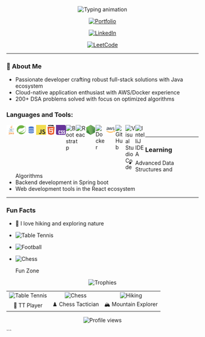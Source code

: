 


<p align="center">
  <img src="https://readme-typing-svg.demolab.com?font=Fira+Code&weight=600&size=26&duration=4000&pause=1000&color=22D3EE&center=true&vCenter=true&width=500&lines=Hi+there+%F0%9F%91%8B+I'm+Kishore+K;Java+Full-Stack+Developer;Spring+Boot+%7C+React+%7C+AWS;Problem+Solver+%7C+Open-Source+Enthusiast" alt="Typing animation" />
</p>

<div align="center">
  
  [![Portfolio](https://img.shields.io/badge/✨_Portfolio-000000?style=for-the-badge&logo=vercel&logoColor=white)](https://kishore-portfolio-steel.vercel.app/)
  
  [![LinkedIn](https://img.shields.io/badge/LinkedIn-0A66C2?style=for-the-badge&logo=linkedin&logoColor=white)](https://www.linkedin.com/in/kishorek2003/)
  
  [![LeetCode](https://img.shields.io/badge/LeetCode-FFA116?style=for-the-badge&logo=leetcode&logoColor=black)](https://leetcode.com/u/kishorek12/)
  
</div>

---

### 🎯 About Me
+ Passionate developer crafting robust full-stack solutions with Java ecosystem
+ Cloud-native application enthusiast with AWS/Docker experience
+ 200+ DSA problems solved with focus on optimized algorithms

### Languages and Tools:

<img align="left" alt="Java" width="26px" src="https://raw.githubusercontent.com/github/explore/80688e429a7d4ef2fca1e82350fe8e3517d3494d/topics/java/java.png" />
<img align="left" alt="SpringBoot" width="26px" src="https://raw.githubusercontent.com/github/explore/80688e429a7d4ef2fca1e82350fe8e3517d3494d/topics/spring-boot/spring-boot.png" />
<img align="left" alt="SQL" width="26px" src="https://raw.githubusercontent.com/github/explore/80688e429a7d4ef2fca1e82350fe8e3517d3494d/topics/sql/sql.png" />
<img align="left" alt="JavaScript" width="26px" src="https://raw.githubusercontent.com/github/explore/80688e429a7d4ef2fca1e82350fe8e3517d3494d/topics/javascript/javascript.png" />
<img align="left" alt="HTML5" width="26px" src="https://raw.githubusercontent.com/github/explore/80688e429a7d4ef2fca1e82350fe8e3517d3494d/topics/html/html.png" />
<img align="left" alt="CSS3" width="26px" src="https://raw.githubusercontent.com/github/explore/80688e429a7d4ef2fca1e82350fe8e3517d3494d/topics/css/css.png" />
<img align="left" alt="Bootstrap" width="26px" src="https://upload.wikimedia.org/wikipedia/commons/b/b2/Bootstrap_logo.svg" />
<img align="left" alt="React" width="26px" src="https://cdn.jsdelivr.net/gh/devicons/devicon/icons/react/react-original.svg" />
<img align="left" alt="Node.js" width="26px" src="https://raw.githubusercontent.com/github/explore/80688e429a7d4ef2fca1e82350fe8e3517d3494d/topics/nodejs/nodejs.png" />
<img align="left" alt="Docker" width="26px" src="https://cdn.jsdelivr.net/gh/devicons/devicon/icons/docker/docker-original.svg" />
<img align="left" alt="AWS" width="26px" src="https://raw.githubusercontent.com/github/explore/01ea2a586e5da744792d0ccfce2f68b861f29301/topics/aws/aws.png" />
<img align="left" alt="GitHub" width="26px" src="https://img.icons8.com/ios-glyphs/30/github.png" />
<img align="left" alt="Visual Studio Code" width="26px" src="https://cdn.jsdelivr.net/gh/devicons/devicon/icons/vscode/vscode-original.svg" />
<img align="left" alt="IntelliJ IDEA" width="26px" src="https://cdn.jsdelivr.net/gh/devicons/devicon/icons/intellij/intellij-original.svg" />
<br />


---


### Learning
- Advanced Data Structures and Algorithms
- Backend development in Spring boot
- Web development tools in the React ecosystem

---

### Fun Facts
- 🧗 I love hiking and exploring nature
- ![Table Tennis](https://img.shields.io/badge/-Table%20Tennis-blue?logo=table-tennis&logoColor=white) 
- ![Football](https://img.shields.io/badge/-Football-green?logo=football&logoColor=white)
- ![Chess](https://img.shields.io/badge/-Chess-red?logo=chess&logoColor=white)


  Fun Zone
<p align="center"> <img src="https://github-profile-trophy.vercel.app/?username=yourusername&theme=onedark&row=1&column=6&no-frame=true" alt="Trophies" /> </p><table align="center"> <tr> <td align="center"> <img src="https://media.giphy.com/media/l0HU7JI1uOl7vIni8/giphy.gif" width="100" alt="Table Tennis"/> </td> <td align="center"> <img src="https://media.giphy.com/media/XHAv3GveJMXMXSumkO/giphy.gif" width="100" alt="Chess"/> </td> <td align="center"> <img src="https://media.giphy.com/media/fV5ofzZgK1Y6QpJY8G/giphy.gif" width="100" alt="Hiking"/> </td> </tr> <tr> <td align="center">🏓 TT Player</td> <td align="center">♟️ Chess Tactician</td> <td align="center">🏔️ Mountain Explorer</td> </tr> </table>
<p align="center"> <img src="https://komarev.com/ghpvc/?username=yourusername&label=Profile%20Views&color=0e75b6&style=flat" alt="Profile views" /> </p> ```

